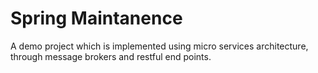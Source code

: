 # Spring Maintanence
A demo project which is implemented using micro services architecture, through message brokers and restful end points. 
